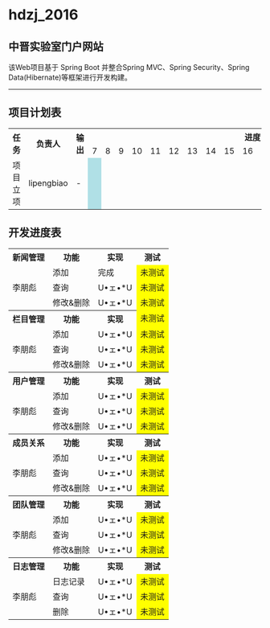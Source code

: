 # hdzj_2016
## 中晋实验室门户网站
该Web项目基于 Spring Boot 并整合Spring MVC、Spring Security、Spring  Data(Hibernate)等框架进行开发构建。

------------------------

## 项目计划表
<table class = "table table-condensed">
    <tr>
        <th rowspan = "2">任务</th>
        <th rowspan = "2">负责人</th>
        <th rowspan = "2">输出</th>
        <th colspan = "20">进度 (月份)</th>
        <th rowspan = "2">备注</th>
    </tr>
    <tr>
        <td>7</td><td>8</td><td>9</td><td>10</td><td>11</td><td>12</td><td>13</td><td>14</td><td>15</td><td>16</td><td>17</td><td>18</td><td>19</td><td>20</td><td>21</td><td>22</td><td>23</td><td>24</td><td>25</td><td>26</td>
    </tr>
    <tr>
        <td>项目立项</td>
        <td>lipengbiao</td>
        <td>-</td>
        <td bgcolor=PowderBlue></td><td></td><td></td><td></td><td></td><td></td><td></td><td></td><td></td><td></td><td></td><td></td><td></td><td></td><td></td><td></td><td></td><td></td><td></td><td></td>
        <td>-</td>
    </tr>
</table>

## 开发进度表
<table>
    <tr>
        <th>新闻管理</th>
        <th>功能</th>
        <th>实现</th>
        <th>测试</th>
    </tr>
    <tr>
        <td rowspan = "3">李朋彪</td>
        <td>添加</td>
        <td>完成</td>
        <td bgcolor= Yellow>未测试</td>
    </tr>
    <tr>
        <td>查询</td>
        <td>U•ェ•*U</td>
        <td bgcolor= Yellow>未测试</td>
    </tr>
    <tr>
        <td>修改&删除</td>
        <td>U•ェ•*U</td>
        <td bgcolor= Yellow>未测试</td>
    </tr>
        <tr>
        <th>栏目管理</th>
        <th>功能</th>
        <th>实现</th>
        <td bgcolor= Yellow>未测试</td>
    </tr>
    <tr>
        <td rowspan = "3">李朋彪</td>
        <td>添加</td>
        <td>U•ェ•*U</td>
        <td bgcolor= Yellow>未测试</td>
    </tr>
    <tr>
        <td>查询</td>
        <td>U•ェ•*U</td>
        <td bgcolor= Yellow>未测试</td>
    </tr>
    <tr>
        <td>修改&删除</td>
        <td>U•ェ•*U</td>
        <td bgcolor= Yellow>未测试</td>
    </tr>
        <tr>
        <th>用户管理</th>
        <th>功能</th>
        <th>实现</th>
        <th>测试</th>
    </tr>
    <tr>
        <td rowspan = "3">李朋彪</td>
        <td>添加</td>
        <td>U•ェ•*U</td>
        <td bgcolor= Yellow>未测试</td>
    </tr>
    <tr>
        <td>查询</td>
        <td>U•ェ•*U</td>
        <td bgcolor= Yellow>未测试</td>
    </tr>
    <tr>
        <td>修改&删除</td>
        <td>U•ェ•*U</td>
        <td bgcolor= Yellow>未测试</td>
    </tr>
        <tr>
        <th>成员关系</th>
        <th>功能</th>
        <th>实现</th>
        <th>测试</th>
    </tr>
    <tr>
        <td rowspan = "3">李朋彪</td>
        <td>添加</td>
        <td>U•ェ•*U</td>
        <td bgcolor= Yellow>未测试</td>
    </tr>
    <tr>
        <td>查询</td>
        <td>U•ェ•*U</td>
        <td bgcolor= Yellow>未测试</td>
    </tr>
    <tr>
        <td>修改&删除</td>
        <td>U•ェ•*U</td>
        <td bgcolor= Yellow>未测试</td>
    </tr>
        <tr>
        <th>团队管理</th>
        <th>功能</th>
        <th>实现</th>
        <th>测试</th>
    </tr>
    <tr>
        <td rowspan = "3">李朋彪</td>
        <td>添加</td>
        <td>U•ェ•*U</td>
        <td bgcolor= Yellow>未测试</td>
    </tr>
    <tr>
        <td>查询</td>
        <td>U•ェ•*U</td>
        <td bgcolor= Yellow>未测试</td>
    </tr>
    <tr>
        <td>修改&删除</td>
        <td>U•ェ•*U</td>
        <td bgcolor= Yellow>未测试</td>
    </tr>
        <tr>
        <th>日志管理</th>
        <th>功能</th>
        <th>实现</th>
        <th>测试</th>
    </tr>
    <tr>
        <td rowspan = "3">李朋彪</td>
        <td>日志记录</td>
        <td>U•ェ•*U</td>
        <td bgcolor= Yellow>未测试</td>
    </tr>
    <tr>
        <td>查询</td>
        <td>U•ェ•*U</td>
        <td bgcolor= Yellow>未测试</td>
    </tr>
    <tr>
        <td>删除</td>
        <td>U•ェ•*U</td>
        <td bgcolor= Yellow>未测试</td>
    </tr>
</table>